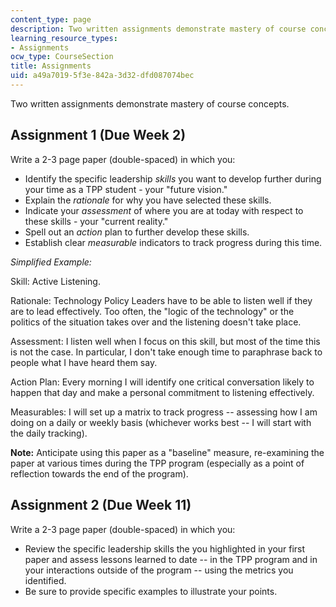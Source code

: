 ```yaml
---
content_type: page
description: Two written assignments demonstrate mastery of course concepts.
learning_resource_types:
- Assignments
ocw_type: CourseSection
title: Assignments
uid: a49a7019-5f3e-842a-3d32-dfd087074bec
---
```


Two written assignments demonstrate mastery of course concepts.

Assignment 1 (Due Week 2)
-------------------------

Write a 2-3 page paper (double-spaced) in which you:

*   Identify the specific leadership _skills_ you want to develop further during your time as a TPP student - your "future vision."
*   Explain the _rationale_ for why you have selected these skills.
*   Indicate your _assessment_ of where you are at today with respect to these skills - your "current reality."
*   Spell out an _action_ plan to further develop these skills.
*   Establish clear _measurable_ indicators to track progress during this time.

_Simplified Example:_

Skill: Active Listening.

Rationale: Technology Policy Leaders have to be able to listen well if they are to lead effectively. Too often, the "logic of the technology" or the politics of the situation takes over and the listening doesn't take place.

Assessment: I listen well when I focus on this skill, but most of the time this is not the case. In particular, I don't take enough time to paraphrase back to people what I have heard them say.

Action Plan: Every morning I will identify one critical conversation likely to happen that day and make a personal commitment to listening effectively.

Measurables: I will set up a matrix to track progress -- assessing how I am doing on a daily or weekly basis (whichever works best -- I will start with the daily tracking).

**Note:** Anticipate using this paper as a "baseline" measure, re-examining the paper at various times during the TPP program (especially as a point of reflection towards the end of the program).

Assignment 2 (Due Week 11)
--------------------------

Write a 2-3 page paper (double-spaced) in which you:

*   Review the specific leadership skills the you highlighted in your first paper and assess lessons learned to date -- in the TPP program and in your interactions outside of the program -- using the metrics you identified.
*   Be sure to provide specific examples to illustrate your points.